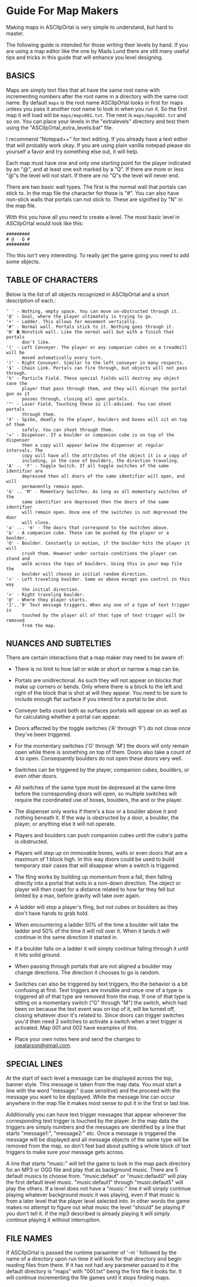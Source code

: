 # Guide For Map Makers

Making maps in ASCIIpOrtal is very simple to understand, but hard to master.

The following guide is intended for those writing their levels by hand. If
you are using a map editor like the one by Mads Lund there are still many
useful tips and tricks in this guide that will enhance you level designing.

## BASICS

Maps are simply text files that all have the same root name with incrementing
numbers after the root name in a directory with the same root name. By
default ```maps``` is the root name ASCIIpOrtal looks in first for maps unless
you pass it another root name to look in when you run it. So the first map it
will load will be ```maps/maps001.txt```. The next is ```maps/maps002.txt``` and so
on. You can place your levels in the "extralevels" directory and test them
using the "ASCIIpOrtal_extra_levels.bat" file.

I recommend "Notepad++" for text editing. If you already have a text editor
that will probably work okay. If you are using plain vanilla notepad please
do yourself a favor and try something else out, it will help.

Each map must have one and only one starting point for the player indicated
by an "@", and at least one exit marked by a "Q". If there are more or less
"@"s the level will not start. If there are no "Q"s the level will never end.

There are two basic wall types. The first is the normal wall that portals can
stick to. In the map file the character for these is "#". You can also have
non-stick walls that portals can not stick to. These are signified by "N" in
the map file.

With this you have all you need to create a level. The most basic level in
ASCIIpOrtal would look like this:
```
#########
# @   Q #
#########
```
Tho this isn't very interesting. To really get the game going you need to add
some objects.

## TABLE OF CHARACTERS

Below is the list of all objects recognized in ASCIIpOrtal and a short
description of each.:
```
' ' - Nothing, empty space. You can move un-obstructed through it.
'Q' - Goal, where the player ultimately is trying to go.
'+' - Ladder. This allows for movement vertically.
'#' - Normal wall. Portals stick to it. Nothing goes through it.
'N' � Nonstick wall. Like the normal wall but with a finish that portals
      don't like.
'(' - Left Conveyer. The player or any companion cubes on a treadmill will be
      moved automatically every turn.
')' - Right Conveyer. Similar to the left conveyer in many respects.
'$' - Chain Link. Portals can fire through, but objects will not pass through.
'%' - Particle Field. These special fields will destroy any object save the
      player that pass through them, and they will disrupt the portal gun as it
      passes through, closing all open portals.
'"' - Laser Field. Touching these is ill-advised. You can shoot portals
      through them.
'X' - Spike, deadly to the player, boulders and boxes will sit on top of them
      safely. You can shoot through them.
'=' - Dispenser. If a boulder or companion cube is on top of the dispenser
      then a copy will appear below the dispenser at regular intervals. The
	  copy will have all the attributes of the object it is a copy of
	  including, in the case of boulders, the direction traveling.
'A' .. 'F' - Toggle Switch. If all toggle switches of the same identifier are
      depressed then all doors of the same identifier will open, and will
	  permanently remain open.
'G' .. 'M' - Momentary Switches. As long as all momentary switches of the
      same identifier are depressed then the doors of the same identifier
	  will remain open. Once one of the switches is not depressed the door
	  will close.
'a' ... 'm' - The doors that correspond to the switches above.
'&' - A companion cube. These can be pushed by the player or a boulder.
'O' - Boulder. Constantly in motion, if the boulder hits the player it will
      crush them. However under certain conditions the player can stand and
	  walk across the tops of boulders. Using this in your map file the
	  boulder will choose in initial random direction.
'<' - Left traveling boulder. Same as above except you control in this way
      the initial direction.
'>' - Right traveling boulder.
'@' - Where they player starts.
'1'..'9' Text message triggers. When any one of a type of text trigger is
      touched by the player all of that type of text trigger will be removed
	  from the map.
```
## NUANCES AND SUBTELTIES

There are certain interactions that a map maker may need to be aware of:

* There is no limit to how tall or wide or short or narrow a map can be.

* Portals are unidirectional. As such they will not appear on blocks that
  make up corners or bends. Only where there is a block to the left and right
  of the block that is shot at will they appear. You need to be sure to
  include enough flat surface if you intend for a portal to be shot.

* Conveyer belts count both as surfaces portals will appear on as well as for
  calculating whether a portal can appear.

* Doors affected by the toggle switches ('A' through 'F') do not close once
  they've been triggered.

* For the momentary switches ('G' through 'M') the doors will only remain
  open while there is something on top of them. Doors also take a count of 4
  to open. Consequently boulders do not open these doors very well.

* Switches can be triggered by the player, companion cubes, boulders, or even
  other doors.

* All switches of the same type must be depressed at the same time before the
  corresponding doors will open, so multiple switches will require the
  coordinated use of boxes, boulders, the and or the player.

* The dispenser only works if there's a box or a boulder above it and nothing
  beneath it. If the way is obstructed by a door, a boulder, the player, or
  anything else it will not operate.

* Players and boulders can push companion cubes until the cube's paths is
  obstructed.

* Players will step up on immovable boxes, walls or even doors that are a
  maximum of 1 block high. In this way doors could be used to build temporary
  stair cases that will disappear when a switch is triggered.

* The fling works by building up momentum from a fall, then falling directly
  into a portal that exits in a non-down direction. The object or player will
  then coast for a distance related to how far they fell but limited by a
  max, before gravity will take over again.

* A ladder will stop a player's fling, but not cubes or boulders as they
  don't have hands to grab hold.

* When encountering a ladder 50% of the time a boulder will take the ladder
  and 50% of the time it will roll over it. When it lands it will continue in
  the same direction it started in.

* If a boulder falls on a ladder it will simply continue falling through it
  until it hits solid ground.

* When passing through portals that are not aligned a boulder may change
  directions. The direction it chooses to go is random.

* Switches can also be triggered by text triggers, tho the behavior is a bit
  confusing at first. Text triggers are invisible and once one of a type is
  triggered all of that type are removed from the map. If one of that type is
  sitting on a momentary switch ("G" through "M") the switch, which had been
  on because the text event was on top of it, will be turned off, closing
  whatever door it's related to. Since doors can trigger switches you'd then
  need 2 switches to activate a switch when a text trigger is activated. Map
  001 and 002 have examples of this.

* Place your own notes here and send the changes to joealarson@gmail.com.

## SPECIAL LINES

At the start of each level a message can be displayed across the top, banner
style. This message is taken from the map data. You must start a line with
the word "message:" (case sensitive) and the proceed with the message you
want to be displayed. While the message line can occur anywhere in the map
file it makes most sense to put it in the first or last line.

Additionally you can have text trigger messages that appear whenever the
corresponding text trigger is touched by the player. In the map data the
triggers are simply numbers and the messages are identified by a line that
starts "message1:", "message2:" etc. Once a message is triggered the message
will be displayed and all message objects of the same type will be removed
from the map, so don't feel bad about putting a whole block of text triggers
to make sure your message gets across.

A line that starts "music:" will tell the game to look in the map pack
directory for an MP3 or OGG file and play that as background music. There
are 5 default musics to choose from. "music:defaut" or "music:defaut0" will
play the first default level music. "music:defaut1" through "music:defaut5"
will play the others.  If a level does not have a "music:" line it will
simply continue playing whatever background music it was playing, even if
that music is from a later level that the player level selected into. In
other words the game makes no attempt to figure out what music the level
"should" be playing if you don't tell it. If the mp3 described is already
playing it will simply continue playing it without interruption.

## FILE NAMES

If ASCIIpOrtal is passed the runtime paraamter of '-m ' followed by the name
of a directory upon run time it will look for that directory and begin
reading files from there. If it has not had any parameter passed to it the
default directory is "maps" with "001.txt" being the first file it looks for.
It will continue incrementing the file games until it stops finding maps.
